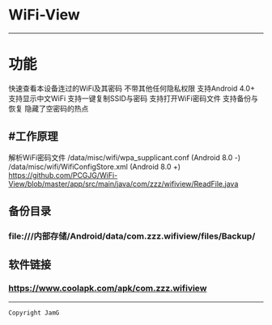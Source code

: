 # WiFi-View

------
# 功能
快速查看本设备连过的WiFi及其密码
不带其他任何隐私权限
支持Android 4.0+
支持显示中文WiFi
支持一键复制SSID与密码
支持打开WiFi密码文件
支持备份与恢复
隐藏了空密码的热点

#工作原理
------
解析WiFi密码文件
/data/misc/wifi/wpa_supplicant.conf (Android 8.0 -)
/data/misc/wifi/WifiConfigStore.xml (Android 8.0 +)
https://github.com/PCGJG/WiFi-View/blob/master/app/src/main/java/com/zzz/wifiview/ReadFile.java



备份目录
------
### file:///内部存储/Android/data/com.zzz.wifiview/files/Backup/

软件链接
------
### https://www.coolapk.com/apk/com.zzz.wifiview

------
    Copyright JamG
